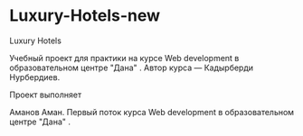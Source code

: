 # Luxury-Hotels-new

Luxury Hotels

Учебный проект для практики на курсе Web development в образовательном центре "Дана" . Автор курса — Кадырберди Нурбердиев.

Проект выполняет

Аманов Аман. Первый поток курса Web development в образовательном центре "Дана" .
